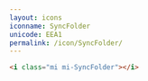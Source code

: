 ```yaml
---
layout: icons
iconname: SyncFolder
unicode: EEA1
permalink: /icon/SyncFolder/
---
```


``` html
<i class="mi mi-SyncFolder"></i>
```
